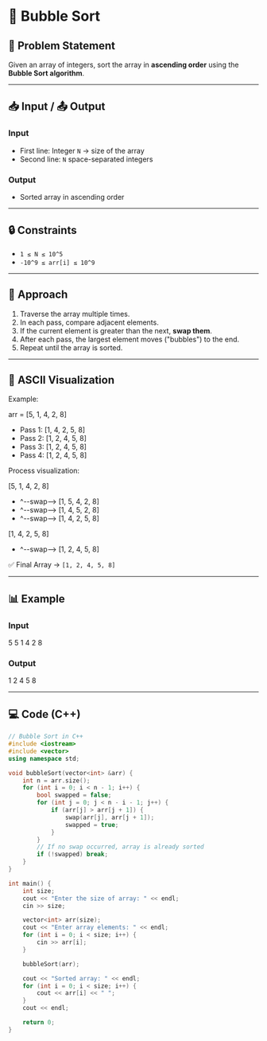 # 📝 Bubble Sort

## 📌 Problem Statement  
Given an array of integers, sort the array in **ascending order** using the **Bubble Sort algorithm**.

---

## 📥 Input / 📤 Output  

### Input  
- First line: Integer `N` → size of the array  
- Second line: `N` space-separated integers  

### Output  
- Sorted array in ascending order  

---

## 🔒 Constraints  
- `1 ≤ N ≤ 10^5`  
- `-10^9 ≤ arr[i] ≤ 10^9`  

---

## 🚀 Approach  
1. Traverse the array multiple times.  
2. In each pass, compare adjacent elements.  
3. If the current element is greater than the next, **swap them**.  
4. After each pass, the largest element moves ("bubbles") to the end.  
5. Repeat until the array is sorted.  

---

## 🎨 ASCII Visualization  

Example:  

arr = [5, 1, 4, 2, 8]

- Pass 1: [1, 4, 2, 5, 8]
- Pass 2: [1, 2, 4, 5, 8]
- Pass 3: [1, 2, 4, 5, 8]
- Pass 4: [1, 2, 4, 5, 8]


Process visualization:  

 [5, 1, 4, 2, 8]
- ^--swap--> [1, 5, 4, 2, 8]
- ^--swap--> [1, 4, 5, 2, 8]
- ^--swap--> [1, 4, 2, 5, 8]

 [1, 4, 2, 5, 8]
- ^--swap--> [1, 2, 4, 5, 8]


✅ Final Array → `[1, 2, 4, 5, 8]`

---

## 📊 Example  

### Input

5
5 1 4 2 8


### Output

1 2 4 5 8


---

## 💻 Code (C++)

```cpp
// Bubble Sort in C++
#include <iostream>
#include <vector>
using namespace std;

void bubbleSort(vector<int> &arr) {
    int n = arr.size();
    for (int i = 0; i < n - 1; i++) {
        bool swapped = false;
        for (int j = 0; j < n - i - 1; j++) {
            if (arr[j] > arr[j + 1]) {
                swap(arr[j], arr[j + 1]);
                swapped = true;
            }
        }
        // If no swap occurred, array is already sorted
        if (!swapped) break;
    }
}

int main() {
    int size;
    cout << "Enter the size of array: " << endl;
    cin >> size;

    vector<int> arr(size);
    cout << "Enter array elements: " << endl;
    for (int i = 0; i < size; i++) {
        cin >> arr[i];
    }

    bubbleSort(arr);

    cout << "Sorted array: " << endl;
    for (int i = 0; i < size; i++) {
        cout << arr[i] << " ";
    }
    cout << endl;

    return 0;
}
